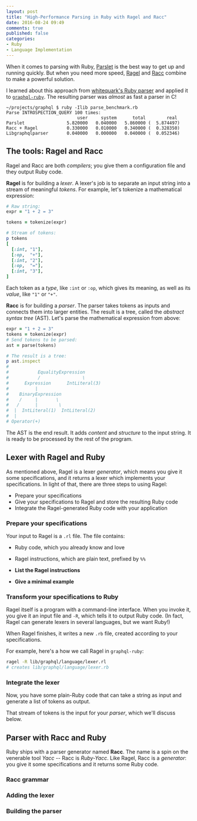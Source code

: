 ```yaml
---
layout: post
title: "High-Performance Parsing in Ruby with Ragel and Racc"
date: 2016-08-24 09:49
comments: true
published: false
categories:
- Ruby
- Language Implementation
---
```


When it comes to parsing with Ruby, [Parslet](http://kschiess.github.io/parslet/) is the best way to get up and running quickly. But when you need more speed, [Ragel](http://www.colm.net/open-source/ragel/) and [Racc](https://github.com/tenderlove/racc) combine to make a powerful solution.

<!-- more -->

I learned about this approach from [whitequark's Ruby parser](https://github.com/whitequark/parser) and applied it to [`graphql-ruby`](https://github.com/rmosolgo/graphql-ruby/pull/119). The resulting parser was _almost_ as fast a parser in C!

```
~/projects/graphql $ ruby -Ilib parse_benchmark.rb
Parse INTROSPECTION_QUERY 100 times:
                           user     system      total        real
Parslet                5.820000   0.040000   5.860000 (  5.874497)
Racc + Ragel           0.330000   0.010000   0.340000 (  0.328350)
Libgraphqlparser       0.040000   0.000000   0.040000 (  0.052346)
```

## The tools: Ragel and Racc

Ragel and Racc are both _compilers_; you give them a configuration file and they output Ruby code.

__Ragel__ is for building a _lexer_. A lexer's job is to separate an input string into a stream of meaningful _tokens_. For example, let's tokenize a mathematical expression:

```ruby
# Raw string:
expr = "1 + 2 = 3"

tokens = tokenize(expr)

# Stream of tokens:
p tokens
[
  [:int, "1"],
  [:op,  "+"],
  [:int, "2"],
  [:op,  "="],
  [:int, "3"],
]
```

Each token as a _type_, like `:int` or `:op`, which gives its meaning, as well as its _value_, like `"1"` or `"+"`.

__Racc__ is for building a _parser_. The parser takes tokens as inputs and connects them into larger entities. The result is a tree, called the _abstract syntax tree_ (AST). Let's parse the mathematical expression from above:

```ruby
expr = "1 + 2 = 3"
tokens = tokenize(expr)
# Send tokens to be parsed:
ast = parse(tokens)

# The result is a tree:
p ast.inspect
#
#           EqualityExpression
#           /                \
#      Expression      IntLiteral(3)
#          |
#    BinaryExpression
#    /     |       \
#   /      |        \
#  |  IntLiteral(1)  IntLiteral(2)
#  |
# Operator(+)
```

The AST is the end result. It adds _content_ and _structure_ to the input string. It is ready to be processed by the rest of the program.

## Lexer with Ragel and Ruby

As mentioned above, Ragel is a lexer _generator_, which means you give it some specifications, and it returns a lexer which implements your specifications. In light of that, there are three steps to using Ragel:

- Prepare your specifications
- Give your specifications to Ragel and store the resulting Ruby code
- Integrate the Ragel-generated Ruby code with your application

### Prepare your specifications

Your input to Ragel is a `.rl` file. The file contains:

- Ruby code, which you already know and love
- Ragel instructions, which are plain text, prefixed by `%%`

- __List the Ragel instructions__
- __Give a minimal example__

### Transform your specifications to Ruby

Ragel itself is a program with a command-line interface. When you invoke it, you give it an input file and `-R`, which tells it to output Ruby code. (In fact, Ragel can generate lexers in several languages, but we want Ruby!)

When Ragel finishes, it writes a new `.rb` file, created according to your specifications.

For example, here's a how we call Ragel in `graphql-ruby`:

```sh
ragel -R lib/graphql/language/lexer.rl
# creates lib/graphql/language/lexer.rb
```

### Integrate the lexer

Now, you have some plain-Ruby code that can take a string as input and generate a list of tokens as output.

That stream of tokens is the input for your _parser_, which we'll discuss below.

## Parser with Racc and Ruby

Ruby ships with a parser generator named __Racc__. The name is a spin on the venerable tool _Yacc_ -- Racc is _Ruby-Yacc_. Like Ragel, Racc is a _generator_: you give it some specifications and it returns some Ruby code.

### Racc grammar

### Adding the lexer

### Building the parser

##
